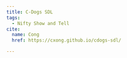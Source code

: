 ```yaml
---
title: C-Dogs SDL
tags:
  - Nifty Show and Tell
cite:
  name: Cong
  href: https://cxong.github.io/cdogs-sdl/

---
```

